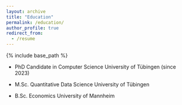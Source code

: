 ```yaml
---
layout: archive
title: "Education"
permalink: /education/
author_profile: true
redirect_from:
  - /resume
---
```


{% include base_path %}


- PhD Candidate in Computer Science
  University of Tübingen (since 2023)


- M.Sc. Quantitative Data Science
  University of Tübingen


- B.Sc. Economics
  University of Mannheim
